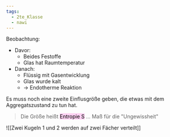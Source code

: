 ```yaml
---
tags:
  - 2te_Klasse
  - nawi
---
```

Beobachtung: 
- Davor:
	- Beides Festoffe
	- Glas hat Raumtemperatur 
- Danach:
	- Flüssig mit Gasentwicklung
	- Glas wurde kalt
	- → Endotherme Reaktion

Es muss noch eine zweite Einflusgröße geben, die etwas mit dem Aggregatszustand zu tun hat. 

> Die Größe heißt <mark style="background: #FFB8EBA6;">Entropie S</mark> ... Maß für die "Ungewissheit"

![[Zwei Kugeln 1 und 2 werden auf zwei Fächer verteilt]] 
